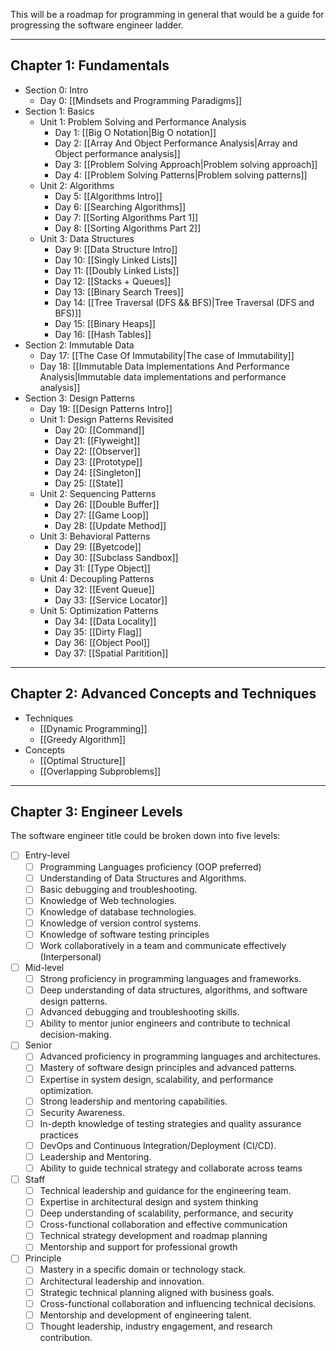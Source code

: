  This will be a roadmap for programming in general that would be a guide for progressing the software engineer ladder.
 
 ---
## Chapter 1: Fundamentals

- Section 0: Intro
	- Day 0: [[Mindsets and Programming Paradigms]]
- Section 1: Basics
	- Unit 1: Problem Solving and Performance Analysis
		- Day 1: [[Big O Notation|Big O notation]]
		- Day 2: [[Array And Object Performance Analysis|Array and Object performance analysis]]
		- Day 3: [[Problem Solving Approach|Problem solving approach]]
		- Day 4: [[Problem Solving Patterns|Problem solving patterns]]
	- Unit 2: Algorithms
		- Day 5: [[Algorithms Intro]]
		- Day 6: [[Searching Algorithms]]
		- Day 7: [[Sorting Algorithms Part 1]]
		- Day 8: [[Sorting Algorithms Part 2]]
	- Unit 3: Data Structures
		- Day 9: [[Data Structure Intro]]
		- Day 10: [[Singly Linked Lists]]
		- Day 11: [[Doubly Linked Lists]]
		- Day 12: [[Stacks + Queues]]
		- Day 13: [[Binary Search Trees]]
		- Day 14: [[Tree Traversal (DFS && BFS)|Tree Traversal (DFS and BFS)]]
		- Day 15: [[Binary Heaps]]
		- Day 16: [[Hash Tables]]
- Section 2: Immutable Data
	- Day 17: [[The Case Of Immutability|The case of Immutability]]
	- Day 18: [[Immutable Data Implementations And Performance Analysis|Immutable data implementations and performance analysis]]
- Section 3: Design Patterns
	- Day 19: [[Design Patterns Intro]]
	- Unit 1: Design Patterns Revisited
		- Day 20: [[Command]]
		- Day 21: [[Flyweight]]
		- Day 22: [[Observer]]
		- Day 23: [[Prototype]]
		- Day 24: [[Singleton]]
		- Day 25: [[State]]
	- Unit 2: Sequencing Patterns
		- Day 26: [[Double Buffer]]
		- Day 27: [[Game Loop]]
		- Day 28: [[Update Method]]
	- Unit 3: Behavioral Patterns
		- Day 29: [[Byetcode]]
		- Day 30: [[Subclass Sandbox]]
		- Day 31: [[Type Object]]
	- Unit 4: Decoupling Patterns
		- Day 32: [[Event Queue]]
		- Day 33: [[Service Locator]]
	- Unit 5: Optimization Patterns
		- Day 34: [[Data Locality]]
		- Day 35: [[Dirty Flag]]
		- Day 36: [[Object Pool]]
		- Day 37: [[Spatial Paritition]]

---
## Chapter 2: Advanced Concepts and Techniques

- Techniques
	- [[Dynamic Programming]]
	- [[Greedy Algorithm]]
- Concepts
	- [[Optimal Structure]]
	- [[Overlapping Subproblems]]

---
## Chapter 3: Engineer Levels

The software engineer title could be broken down into five levels:

- [ ] Entry-level
	- [ ] Programming Languages proficiency (OOP preferred)
	- [ ] Understanding of Data Structures and Algorithms.
	- [ ] Basic debugging and troubleshooting.
	- [ ] Knowledge of Web technologies.
	- [ ] Knowledge of database technologies.
	- [ ] Knowledge of version control systems.
	- [ ] Knowledge of software testing principles
	- [ ] Work collaboratively in a team and communicate effectively (Interpersonal)
- [ ] Mid-level
	- [ ] Strong proficiency in programming languages and frameworks.
	- [ ] Deep understanding of data structures, algorithms, and software design patterns.
	- [ ] Advanced debugging and troubleshooting skills.
	- [ ] Ability to mentor junior engineers and contribute to technical decision-making.
- [ ] Senior
	- [ ] Advanced proficiency in programming languages and architectures.
	- [ ] Mastery of software design principles and advanced patterns.
	- [ ] Expertise in system design, scalability, and performance optimization.
	- [ ] Strong leadership and mentoring capabilities.
	- [ ] Security Awareness.
	- [ ] In-depth knowledge of testing strategies and quality assurance practices
	- [ ] DevOps and Continuous Integration/Deployment (CI/CD).
	- [ ] Leadership and Mentoring.
	- [ ] Ability to guide technical strategy and collaborate across teams
- [ ] Staff
	- [ ] Technical leadership and guidance for the engineering team.
	- [ ] Expertise in architectural design and system thinking
	- [ ] Deep understanding of scalability, performance, and security
	- [ ] Cross-functional collaboration and effective communication
	- [ ] Technical strategy development and roadmap planning
	- [ ] Mentorship and support for professional growth
- [ ] Principle
	- [ ] Mastery in a specific domain or technology stack.
	- [ ] Architectural leadership and innovation.
	- [ ] Strategic technical planning aligned with business goals.
	- [ ] Cross-functional collaboration and influencing technical decisions.
	- [ ] Mentorship and development of engineering talent.
	- [ ] Thought leadership, industry engagement, and research contribution.